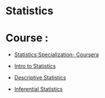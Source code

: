 # Statistics 

# Course :
* [Statistics Specialization- Coursera](https://www.coursera.org/specializations/statistics)

* [Intro to Statistics](https://www.udacity.com/course/intro-to-statistics--st101)
* [Descriptive Statistics](https://www.udacity.com/course/intro-to-descriptive-statistics--ud827)
* [Inferential Statistics](https://www.udacity.com/course/intro-to-inferential-statistics--ud201)
